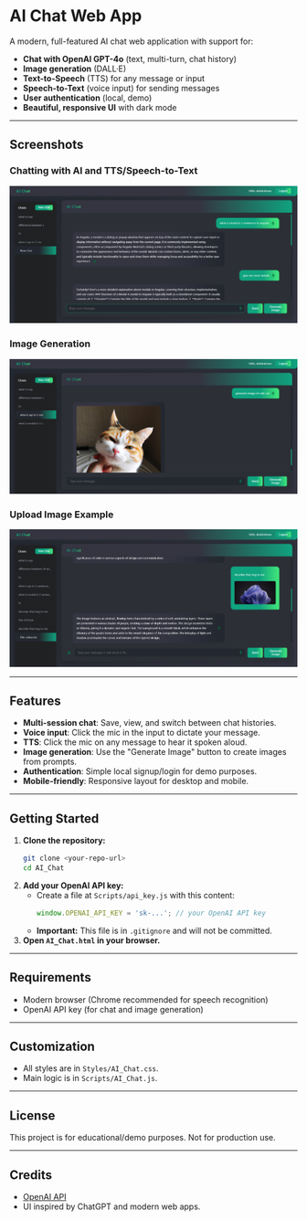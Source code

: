 # AI Chat Web App

A modern, full-featured AI chat web application with support for:
- **Chat with OpenAI GPT-4o** (text, multi-turn, chat history)
- **Image generation** (DALL·E)
- **Text-to-Speech** (TTS) for any message or input
- **Speech-to-Text** (voice input) for sending messages
- **User authentication** (local, demo)
- **Beautiful, responsive UI** with dark mode

---

## Screenshots

### Chatting with AI and TTS/Speech-to-Text
![Chat Example](Screenshot%202025-06-04%20222740.png)

### Image Generation
![Image Generation Example](Screenshot%202025-06-04%20223315.png)
### Upload Image Example
![Upload Image Example](Screenshot%202025-06-11%20135800.png)

---

## Features
- **Multi-session chat**: Save, view, and switch between chat histories.
- **Voice input**: Click the mic in the input to dictate your message.
- **TTS**: Click the mic on any message to hear it spoken aloud.
- **Image generation**: Use the "Generate Image" button to create images from prompts.
- **Authentication**: Simple local signup/login for demo purposes.
- **Mobile-friendly**: Responsive layout for desktop and mobile.

---

## Getting Started

1. **Clone the repository:**
   ```sh
   git clone <your-repo-url>
   cd AI_Chat
   ```
2. **Add your OpenAI API key:**
   - Create a file at `Scripts/api_key.js` with this content:
     ```js
     window.OPENAI_API_KEY = 'sk-...'; // your OpenAI API key
     ```
   - **Important:** This file is in `.gitignore` and will not be committed.
3. **Open `AI_Chat.html` in your browser.**

---

## Requirements
- Modern browser (Chrome recommended for speech recognition)
- OpenAI API key (for chat and image generation)

---

## Customization
- All styles are in `Styles/AI_Chat.css`.
- Main logic is in `Scripts/AI_Chat.js`.

---

## License
This project is for educational/demo purposes. Not for production use.

---

## Credits
- [OpenAI API](https://platform.openai.com/)
- UI inspired by ChatGPT and modern web apps.
